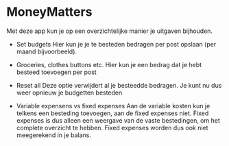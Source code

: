 # MoneyMatters

Met deze app kun je op een overzichtelijke manier je uitgaven bijhouden.

- Set budgets
Hier kun je je te besteden bedragen per post opslaan (per maand bijvoorbeeld).

- Groceries, clothes buttons etc.
Hier kun je een bedrag dat je hebt besteed toevoegen per post

- Reset all
Deze optie verwijdert al je besteedde bedragen. Je kunt nu dus weer opnieuw je budgetten besteden

- Variable expensens vs fixed expenses
Aan de variable kosten kun je telkens een besteding toevoegen, aan de fixed expenses niet. 
Fixed expenses is dus alleen een weergave van de vaste bestedingen, om het complete overzicht te hebben.
Fixed expenses worden dus ook niet meegerekend in je balans. 

